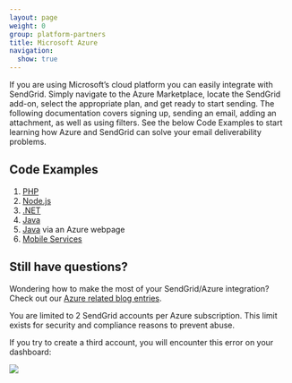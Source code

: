 ```yaml
---
layout: page
weight: 0
group: platform-partners
title: Microsoft Azure
navigation:
  show: true
---
```


If you are using Microsoft’s cloud platform you can easily integrate with SendGrid. Simply navigate to the Azure Marketplace, locate the SendGrid add-on, select the appropriate plan, and get ready to start sending. The following documentation covers signing up, sending an email, adding an attachment, as well as using filters. See the below Code Examples to start learning how Azure and SendGrid can solve your email deliverability problems.

## 	Code Examples

1. [PHP](https://docs.microsoft.com/en-us/azure/store-sendgrid-php-how-to-send-email)
2. [Node.js](https://docs.microsoft.com/en-us/azure/store-sendgrid-nodejs-how-to-send-email)
3. [.NET](https://docs.microsoft.com/en-us/azure/sendgrid-dotnet-how-to-send-email)
4. [Java](https://docs.microsoft.com/en-us/azure/store-sendgrid-java-how-to-send-email)
5. [Java]({{root_url}}/for-developers/partners/azure/) via an Azure webpage
6. [Mobile Services](https://docs.microsoft.com/en-us/azure/sendgrid-dotnet-how-to-send-email)

## 	Still have questions?

Wondering how to make the most of your SendGrid/Azure integration? Check out our [Azure related blog entries](https://sendgrid.com/blog/?s=Azure).

You are limited to 2 SendGrid accounts per Azure subscription. This limit exists for security and compliance reasons to prevent abuse.

If you try to create a third account, you will encounter this error on your dashboard:

![]({{root_url}}/images/azure_account_error.png)
